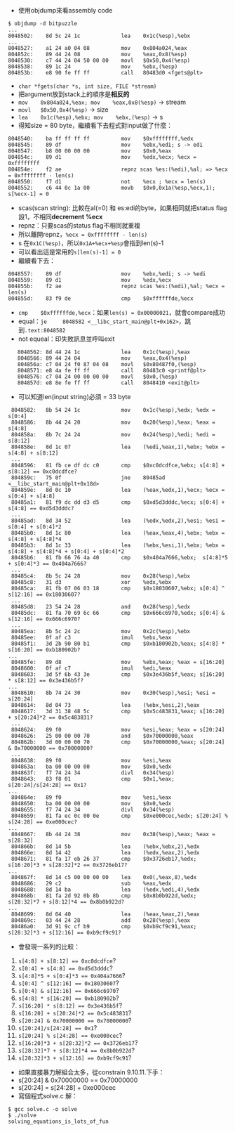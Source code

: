  * 使用objdump來看assembly code
```
$ objdump -d bitpuzzle
...
8048502:	8d 5c 24 1c          	lea    0x1c(%esp),%ebx
...
8048527:	a1 24 a0 04 08       	mov    0x804a024,%eax
804852c:	89 44 24 08          	mov    %eax,0x8(%esp)
8048530:	c7 44 24 04 50 00 00 	movl   $0x50,0x4(%esp)
8048538:	89 1c 24             	mov    %ebx,(%esp)
804853b:	e8 90 fe ff ff       	call   80483d0 <fgets@plt>
```
 * ```char *fgets(char *s, int size, FILE *stream)```
  * 把argument放到stack上的順序是**相反的**
  * ```mov    0x804a024,%eax; mov    %eax,0x8(%esp)``` -> stream
  * ```movl   $0x50,0x4(%esp)``` -> size
  * ```lea    0x1c(%esp),%ebx; mov    %ebx,(%esp)``` -> s
 * 得知size = 80 byte，繼續看下去程式對input做了什麼：
```
8048540:	ba ff ff ff ff       	mov    $0xffffffff,%edx
8048545:	89 df                	mov    %ebx,%edi; s -> edi
8048547:	b8 00 00 00 00       	mov    $0x0,%eax
804854c:	89 d1                	mov    %edx,%ecx; %ecx = 0xffffffff
804854e:	f2 ae                	repnz scas %es:(%edi),%al; => %ecx = 0xffffffff - len(s)
8048550:	f7 d1                	not    %ecx ; %ecx = len(s)
8048552:	c6 44 0c 1a 00       	movb   $0x0,0x1a(%esp,%ecx,1); s[%ecx-1] = 0
```
  * scas(scan string): 比較在al(=0) 和 es:edi的byte，如果相同就把status flag設1，不相同**decrement %ecx**
  * repnz：只要scas的status flag不相同就重複
  * 所以離開repnz，```%ecx = 0xffffffff - len(s)```
  * s 在```0x1C(%esp)```，所以```0x1A+%ecx+%esp```會指到len(s)-1
  * 可以看出這是常用的```s[len(s)-1] = 0```
 * 繼續看下去：
```
8048557:	89 df                	mov    %ebx,%edi; s -> %edi
8048559:	89 d1                	mov    %edx,%ecx
804855b:	f2 ae                	repnz scas %es:(%edi),%al; %ecx = len(s)
804855d:	83 f9 de             	cmp    $0xffffffde,%ecx
```
  * ```cmp    $0xffffffde,%ecx```：如果```len(s) = 0x00000021```，就會compare成功
   * equal：```je     8048582 <__libc_start_main@plt+0x162>```，跳到```.text:8048582```
   * not equeal：印失敗訊息並呼叫exit
```
   8048562:	8d 44 24 1c          	lea    0x1c(%esp),%eax
   8048566:	89 44 24 04          	mov    %eax,0x4(%esp)
   804856a:	c7 04 24 f0 87 04 08 	movl   $0x80487f0,(%esp)
   8048571:	e8 4a fe ff ff       	call   80483c0 <printf@plt>
   8048576:	c7 04 24 00 00 00 00 	movl   $0x0,(%esp)
   804857d:	e8 8e fe ff ff       	call   8048410 <exit@plt>
```
 * 可以知道len(input string)必須 = 33 byte
```
 8048582:	8b 54 24 1c          	mov    0x1c(%esp),%edx; %edx = s[0:4]
 8048586:	8b 44 24 20          	mov    0x20(%esp),%eax; %eax = s[4:8]
 804858a:	8b 7c 24 24          	mov    0x24(%esp),%edi; %edi = s[8:12]
 804858e:	8d 1c 07             	lea    (%edi,%eax,1),%ebx; %ebx = s[4:8] + s[8:12]
 ...
 8048596:	81 fb ce df dc c0    	cmp    $0xc0dcdfce,%ebx; s[4:8] + s[8:12] == 0xc0dcdfce?
 804859c:	75 0f                	jne    80485ad <__libc_start_main@plt+0x18d>
 804859e:	8d 0c 10             	lea    (%eax,%edx,1),%ecx; %ecx = s[0:4] + s[4:8]
 80485a1:	81 f9 dc dd d3 d5    	cmp    $0xd5d3dddc,%ecx; s[0:4] + s[4:8] == 0xd5d3dddc?
 ...
 80485ad:	8d 34 52             	lea    (%edx,%edx,2),%esi; %esi = s[0:4] + s[0:4]*2
 80485b0:	8d 1c 80             	lea    (%eax,%eax,4),%ebx; %ebx = s[4:8] + s[4:8]*4
 80485b3:	8d 1c 33             	lea    (%ebx,%esi,1),%ebx; %ebx =  s[4:8] + s[4:8]*4 + s[0:4] + s[0:4]*2
 80485b6:	81 fb 66 76 4a 40    	cmp    $0x404a7666,%ebx;  s[4:8]*5 + s[0:4]*3 == 0x404a7666?
 ...
 80485c4:	8b 5c 24 28          	mov    0x28(%esp),%ebx
 80485c8:	31 d3                	xor    %edx,%ebx
 80485ca:	81 fb 07 06 03 18    	cmp    $0x18030607,%ebx; s[0:4] ^ s[12:16] == 0x18030607?
 ...
 80485d8:	23 54 24 28          	and    0x28(%esp),%edx
 80485dc:	81 fa 70 69 6c 66    	cmp    $0x666c6970,%edx; s[0:4] & s[12:16] == 0x666c6970?
 ...
 80485ea:	8b 5c 24 2c          	mov    0x2c(%esp),%ebx
 80485ee:	0f af c3             	imul   %ebx,%eax
 80485f1:	3d 2b 90 80 b1       	cmp    $0xb180902b,%eax; s[4:8] * s[16:20] == 0xb180902b?
...
 80485fe:	89 d8                	mov    %ebx,%eax; %eax = s[16:20]
 8048600:	0f af c7             	imul   %edi,%eax
 8048603:	3d 5f 6b 43 3e       	cmp    $0x3e436b5f,%eax; s[16:20] * s[8:12] == 0x3e436b5f?
...
 8048610:	8b 74 24 30          	mov    0x30(%esp),%esi; %esi = s[20:24]
 8048614:	8d 04 73             	lea    (%ebx,%esi,2),%eax
 8048617:	3d 31 38 48 5c       	cmp    $0x5c483831,%eax; s[16:20] + s[20:24]*2 == 0x5c483831?
 ...
 8048624:	89 f0                	mov    %esi,%eax; %eax = s[20:24]
 8048626:	25 00 00 00 70       	and    $0x70000000,%eax
 804862b:	3d 00 00 00 70       	cmp    $0x70000000,%eax; s[20:24] & 0x70000000 == 0x70000000?
 ...
 8048638:	89 f0                	mov    %esi,%eax
 804863a:	ba 00 00 00 00       	mov    $0x0,%edx
 804863f:	f7 74 24 34          	divl   0x34(%esp)
 8048643:	83 f8 01             	cmp    $0x1,%eax; s[20:24]/s[24:28] == 0x1?
...
 804864e:	89 f0                	mov    %esi,%eax
 8048650:	ba 00 00 00 00       	mov    $0x0,%edx
 8048655:	f7 74 24 34          	divl   0x34(%esp)
 8048659:	81 fa ec 0c 00 0e    	cmp    $0xe000cec,%edx; s[20:24] % s[24:28] == 0xe000cec?
...
 8048667:	8b 44 24 38          	mov    0x38(%esp),%eax; %eax = s[28:32]
 804866b:	8d 14 5b             	lea    (%ebx,%ebx,2),%edx
 804866e:	8d 14 42             	lea    (%edx,%eax,2),%edx
 8048671:	81 fa 17 eb 26 37    	cmp    $0x3726eb17,%edx; s[16:20]*3 + s[28:32]*2 == 0x3726eb17?
...
 804867f:	8d 14 c5 00 00 00 00 	lea    0x0(,%eax,8),%edx
 8048686:	29 c2                	sub    %eax,%edx
 8048688:	8d 14 ba             	lea    (%edx,%edi,4),%edx
 804868b:	81 fa 2d 92 0b 8b    	cmp    $0x8b0b922d,%edx; s[28:32]*7 + s[8:12]*4 == 0x8b0b922d?
...
 8048699:	8d 04 40             	lea    (%eax,%eax,2),%eax
 804869c:	03 44 24 28          	add    0x28(%esp),%eax
 80486a0:	3d 91 9c cf b9       	cmp    $0xb9cf9c91,%eax; s[28:32]*3 + s[12:16] == 0xb9cf9c91?
```
 * 會發現一系列的比較：
  1. ```s[4:8] + s[8:12] == 0xc0dcdfce```?
  2. ```s[0:4] + s[4:8] == 0xd5d3dddc```?
  3. ```s[4:8]*5 + s[0:4]*3 == 0x404a7666```?
  4. ```s[0:4] ^ s[12:16] == 0x18030607```?
  5. ```s[0:4] & s[12:16] == 0x666c6970```?
  6. ```s[4:8] * s[16:20] == 0xb180902b```?
  7. ```s[16:20] * s[8:12] == 0x3e436b5f```?
  8. ```s[16:20] + s[20:24]*2 == 0x5c483831```?
  9. ```s[20:24] & 0x70000000 == 0x70000000```?
  10. ```s[20:24]/s[24:28] == 0x1```?
  11. ```s[20:24] % s[24:28] == 0xe000cec```?
  12. ```s[16:20]*3 + s[28:32]*2 == 0x3726eb17```?
  13. ```s[28:32]*7 + s[8:12]*4 == 0x8b0b922d```?
  14. ```s[28:32]*3 + s[12:16] == 0xb9cf9c91```?
 * 如果直接暴力解組合太多，從constrain 9.10.11.下手：
  * s[20:24] & 0x70000000 == 0x70000000
  * s[20:24] = s[24:28] + 0xe000cec
 * 寫個程式solve.c 解：
```
$ gcc solve.c -o solve
$ ./solve
solving_equations_is_lots_of_fun
```
